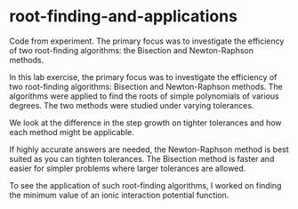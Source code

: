 # root-finding-and-applications
Code from experiment. The primary focus was to investigate the efficiency of two root-finding algorithms: the Bisection and Newton-Raphson methods.

In this lab exercise, the primary focus was to investigate the efficiency of two root-finding algorithms: Bisection and Newton-Raphson methods. 
The algorithms were applied to find the roots of simple polynomials of various degrees. 
The two methods were studied under varying tolerances.

We look at the difference in the step growth on tighter tolerances and how each method might be applicable. 

If highly accurate answers are needed, the Newton-Raphson method is best suited as you can tighten tolerances.
The Bisection method is faster and easier for simpler problems where larger tolerances are allowed.

To see the application of such root-finding algorithms, I worked on finding the minimum value of an ionic interaction potential function.

